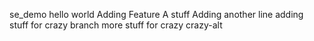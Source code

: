 se_demo
hello world
Adding Feature A stuff
Adding another line
adding stuff for crazy branch
more stuff for crazy
crazy-alt
